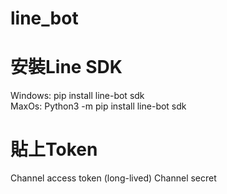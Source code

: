 # line_bot


# 安裝Line SDK  
Windows: pip install line-bot sdk  
MaxOs: Python3 -m pip install line-bot sdk  

#  貼上Token  
Channel access token (long-lived)
Channel secret
